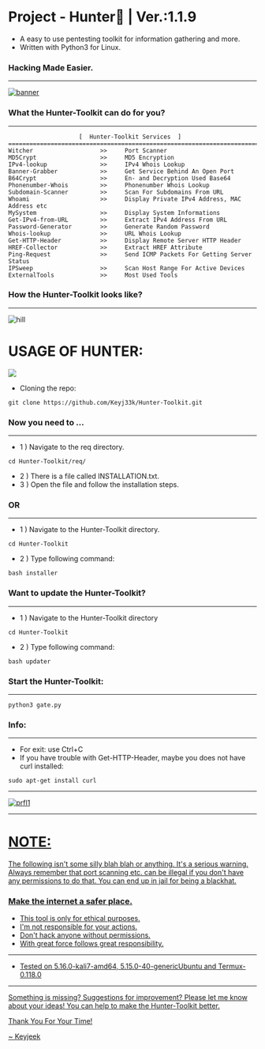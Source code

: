 # Project - Hunter:snake: | Ver.:1.1.9

- A easy to use pentesting toolkit for information gathering and more.
- Written with Python3 for Linux.

### Hacking Made Easier.

---

<a href="https://github.com/Keyj33k/Hunter/archive/refs/heads/main.zip"><img src="https://github.com/Keyj33k/Hunter-Toolkit/blob/main/imgs/hunter1.0.7.png?raw=true" alt="banner"/></a>

### What the Hunter-Toolkit can do for you?

---

```
                    [  Hunter-Toolkit Services  ]   
==========================================================================
Witcher                   >>     Port Scanner
MD5Crypt                  >>     MD5 Encryption
IPv4-lookup               >>     IPv4 Whois Lookup
Banner-Grabber            >>     Get Service Behind An Open Port
B64Crypt                  >>     En- and Decryption Used Base64
Phonenumber-Whois         >>     Phonenumber Whois Lookup
Subdomain-Scanner         >>     Scan For Subdomains From URL
Whoami                    >>     Display Private IPv4 Address, MAC Address etc
MySystem                  >>     Display System Informations
Get-IPv4-from-URL         >>     Extract IPv4 Address From URL
Password-Generator        >>     Generate Random Password
Whois-lookup              >>     URL Whois Lookup
Get-HTTP-Header           >>     Display Remote Server HTTP Header
HREF-Collector            >>     Extract HREF Attribute
Ping-Request              >>     Send ICMP Packets For Getting Server Status
IPSweep                   >>     Scan Host Range For Active Devices
ExternalTools             >>     Most Used Tools
```

### How the Hunter-Toolkit looks like?

---

![hill](https://github.com/Keyj33k/Hunter-Toolkit/blob/main/imgs/hunter1.1.8.png?raw=true)


# USAGE OF HUNTER:

<img src="https://github.com/Keyj33k/Hunter-Toolkit/blob/main/imgs/hunterhill.gif?raw=true"/>

- Cloning the repo:
```
git clone https://github.com/Keyj33k/Hunter-Toolkit.git
```

### Now you need to ...

---

- 1 )  Navigate to the req directory.

```
cd Hunter-Toolkit/req/
```

- 2 )  There is a file called INSTALLATION.txt.
- 3 )  Open the file and follow the installation steps.

### OR

---

- 1 ) Navigate to the Hunter-Toolkit directory.

```
cd Hunter-Toolkit
```

- 2 ) Type following command: 

```
bash installer
```

### Want to update the Hunter-Toolkit?

---

- 1 ) Navigate to the Hunter-Toolkit directory

```
cd Hunter-Toolkit
```

- 2 ) Type following command: 

```
bash updater
```

### Start the Hunter-Toolkit:

---

```
python3 gate.py
```

### Info:

---

- For exit: use Ctrl+C
- If you have trouble with Get-HTTP-Header, maybe you does not have curl installed:
```
sudo apt-get install curl
```

---

<div id="profile">
  <a href="https://www.python.org/">
    <img src="https://github.com/Keyj33k/profiles/blob/main/profile/pypy.jpeg?raw=true" alt="prfl1">
    
---

# NOTE:

The following isn't some silly blah blah or anything. It's a serious warning.
Always remember that port scanning etc. can be illegal if you don't have any
permissions to do that. You can end up in jail for being a blackhat.
    
### Make the internet a safer place.

- This tool is only for ethical purposes. 
- I'm not responsible for your actions. 
- Don't hack anyone without permissions.
- With great force follows great responsibility.

---
  
- Tested on 5.16.0-kali7-amd64, 5.15.0-40-genericUbuntu and Termux-0.118.0
  
---

Something is missing? Suggestions for improvement? Please let me know about your ideas! You can help to make the Hunter-Toolkit better.

Thank You For Your Time!<br>


~ Keyjeek
